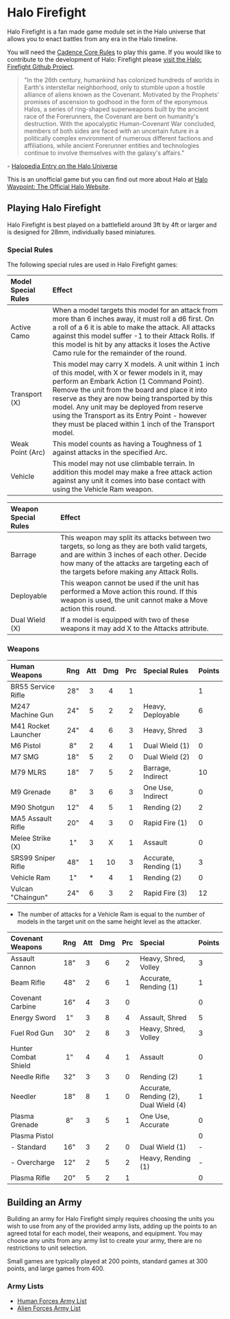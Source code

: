 # Halo Firefight

Halo Firefight is a fan made game module set in the Halo universe that allows you to enact battles from any era in the Halo timeline.

You will need the [Cadence Core Rules](https://Cadence.Games/core-rules/) to play this game. If you would like to contribute to the development of Halo: Firefight please [visit the Halo: Firefight Github Project](https://github.com/open-source-tabletop/halo-firefight).

> "In the 26th century, humankind has colonized hundreds of worlds in Earth's interstellar neighborhood, only to stumble upon a hostile alliance of aliens known as the Covenant. Motivated by the Prophets' promises of ascension to godhood in the form of the eponymous Halos, a series of ring-shaped superweapons built by the ancient race of the Forerunners, the Covenant are bent on humanity's destruction. With the apocalyptic Human-Covenant War concluded, members of both sides are faced with an uncertain future in a politically complex environment of numerous different factions and affiliations, while ancient Forerunner entities and technologies continue to involve themselves with the galaxy's affairs."

\- [Halopedia Entry on the Halo Universe](https://www.halopedia.org/)

This is an unofficial game but you can find out more about Halo at [Halo Waypoint: The Official Halo Website](https://www.halowaypoint.com/).

## Playing Halo Firefight

Halo Firefight is best played on a battlefield around 3ft by 4ft or larger and is designed for 28mm, individually based miniatures.

### Special Rules

The following special rules are used in Halo Firefight games:

| Model Special Rules | Effect |
| :------------------ | :----- |
| Active Camo | When a model targets this model for an attack from more than 6 inches away, it must roll a d6 first. On a roll of a 6 it is able to make the attack. All attacks against this model suffer -1 to their Attack Rolls. If this model is hit by any attacks it loses the Active Camo rule for the remainder of the round. |
| Transport (X) | This model may carry X models. A unit within 1 inch of this model, with X or fewer models in it, may perform an Embark Action (1 Command Point). Remove the unit from the board and place it into reserve as they are now being transported by this model. Any unit may be deployed from reserve using the Transport as its Entry Point - however they must be placed within 1 inch of the Transport model.
| Weak Point (Arc) | This model counts as having a Toughness of 1 against attacks in the specified Arc. |
| Vehicle | This model may not use climbable terrain. In addition this model may make a free attack action against any unit it comes into base contact with using the Vehicle Ram weapon. |

| Weapon Special Rules | Effect |
| :------------------- | :----- |
| Barrage | This weapon may split its attacks between two targets, so long as they are both valid targets, and are within 3 inches of each other. Decide how many of the attacks are targeting each of the targets before making any Attack Rolls. |
| Deployable | This weapon cannot be used if the unit has performed a Move action this round. If this weapon is used, the unit cannot make a Move action this round. |
| Dual Wield (X) | If a model is equipped with two of these weapons it may add X to the Attacks attribute. |

### Weapons

| Human Weapons        | Rng | Att | Dmg | Prc | Special Rules                    | Points |
| :------------------- | :-: | :-: | :-: | :-: | :------------------------------- | :----- |
| BR55 Service Rifle   | 28" |  3  |  4  |  1  |                                  | 1      |
| M247 Machine Gun     | 24" |  5  |  2  |  2  | Heavy, Deployable                | 6      |
| M41 Rocket Launcher  | 24" |  4  |  6  |  3  | Heavy, Shred                     | 3      |
| M6 Pistol            | 8"  |  2  |  4  |  1  | Dual Wield (1)                   | 0      |
| M7 SMG               | 18" |  5  |  2  |  0  | Dual Wield (2)                   | 0      |
| M79 MLRS             | 18" |  7  |  5  |  2  | Barrage, Indirect                | 10     |
| M9 Grenade           | 8"  |  3  |  6  |  3  | One Use, Indirect                | 0      |
| M90 Shotgun          | 12" |  4  |  5  |  1  | Rending (2)                      | 2      |
| MA5 Assault Rifle    | 20" |  4  |  3  |  0  | Rapid Fire (1)                   | 0      |
| Melee Strike (X)     | 1"  |  3  |  X  |  1  | Assault                          | 0      |
| SRS99 Sniper Rifle   | 48" |  1  |  10 |  3  | Accurate, Rending (1)            | 3      |
| Vehicle Ram          | 1"  |  *  |  4  |  1  | Rending (2)                      | 0      |
| Vulcan "Chaingun"    | 24" |  6  |  3  |  2  | Rapid Fire (3)                   | 12     |

* The number of attacks for a Vehicle Ram is equal to the number of models in the target unit on the same height level as the attacker.

| Covenant Weapons     | Rng | Att | Dmg | Prc | Special                               | Points |
| :------------------- | :-: | :-: | :-: | :-: | :------------------------------------ | :----- |
| Assault Cannon       | 18" |  3  |  6  |  2  | Heavy, Shred, Volley                  | 3      |
| Beam Rifle           | 48" |  2  |  6  |  1  | Accurate, Rending (1)                 | 1      |
| Covenant Carbine     | 16" |  4  |  3  |  0  |                                       | 0      |
| Energy Sword         | 1"  |  3  |  8  |  4  | Assault, Shred                        | 5      |
| Fuel Rod Gun         | 30" |  2  |  8  |  3  | Heavy, Shred, Volley                  | 3      |
| Hunter Combat Shield | 1"  |  4  |  4  |  1  | Assault                               | 0      |
| Needle Rifle         | 32" |  3  |  3  |  0  | Rending (2)                           | 1      |
| Needler              | 18" |  8  |  1  |  0  | Accurate, Rending (2), Dual Wield (4) | 1      |
| Plasma Grenade       | 8"  |  3  |  5  |  1  | One Use, Accurate                     | 0      |
| Plasma Pistol        |     |     |     |     |                                       | 0      |
| - Standard           | 16" |  3  |  2  |  0  | Dual Wield (1)                        | -      |
| - Overcharge         | 12" |  2  |  5  |  2  | Heavy, Rending (1)                    | -      |
| Plasma Rifle         | 20" |  5  |  2  |  1  |                                       | 0      |

## Building an Army

Building an army for Halo Firefight simply requires choosing the units you wish to use from any of the provided army lists, adding up the points to an agreed total for each model, their weapons, and equipment. You may choose any units from any army list to create your army, there are no restrictions to unit selection.

Small games are typically played at 200 points, standard games at 300 points, and large games from 400. 

### Army Lists

- [Human Forces Army List](https://github.com/open-source-tabletop/halo-firefight/blob/main/army-lists/human-forces.md)
- [Alien Forces Army List](https://github.com/open-source-tabletop/halo-firefight/blob/main/army-lists/alien-forces.md)
